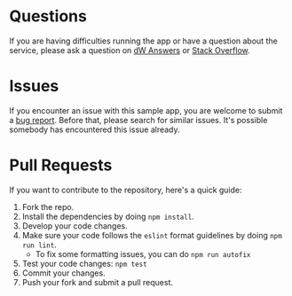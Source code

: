 # Questions

If you are having difficulties running the app or have a question about the service, please ask a question on [dW Answers](https://developer.ibm.com/answers/questions/ask/?topics=watson) or [Stack Overflow](http://stackoverflow.com/questions/ask?tags=ibm-watson).

# Issues

If you encounter an issue with this sample app, you are welcome to submit a [bug report](https://github.com/watson-developer-cloud/text-bot/issues). Before that, please search for similar issues. It's possible somebody has encountered this issue already.

# Pull Requests

If you want to contribute to the repository, here's a quick guide:

1. Fork the repo.
2. Install the dependencies by doing `npm install`.
3. Develop your code changes.
4. Make sure your code follows the `eslint` format guidelines by doing `npm run lint`.
   * To fix some formatting issues, you can do `npm run autofix`
5. Test your code changes: `npm test`
6. Commit your changes.
7. Push your fork and submit a pull request.